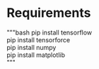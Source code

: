 # Requirements

"""bash
pip install tensorflow<br>
pip install tensorforce<br>
pip install numpy<br>
pip install matplotlib<br>
"""
